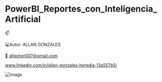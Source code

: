 # PowerBI_Reportes_con_Inteligencia_Artificial

📫 
   
   💻Autor: ALLAN GONZALES
   
   📩 allgoher007@gmail.com
   
   www.linkedin.com/in/allan-gonzales-heredia-13a557b5/

![image](https://github.com/user-attachments/assets/e4611eee-080c-4182-b1f0-f27c59f09072)

